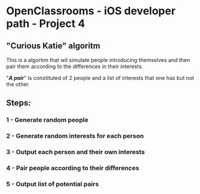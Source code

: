 #  OpenClassrooms - iOS developer path - Project 4

## "**Curious Katie**" algoritm

This is a algortim that wil simulate people introducing themselves and then pair them according to the differences in their interests.

"*__A pair__*" is constituted of 2 people and a list of interests that one has but not the other.

## Steps:
### 1 - Generate random people
### 2 - Generate random interests for each person
### 3 - Output each person and their own interests
### 4 - Pair people according to their differences
### 5 - Output list of potential pairs
